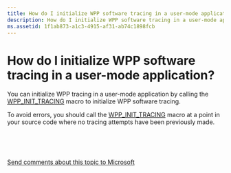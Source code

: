 ```yaml
---
title: How do I initialize WPP software tracing in a user-mode application
description: How do I initialize WPP software tracing in a user-mode application
ms.assetid: 1f1ab873-a1c3-4915-af31-ab74c1898fcb
---
```


# How do I initialize WPP software tracing in a user-mode application?


You can initialize WPP tracing in a user-mode application by calling the [WPP\_INIT\_TRACING](https://msdn.microsoft.com/library/windows/hardware/ff556191) macro to initialize WPP software tracing.

To avoid errors, you should call the [WPP\_INIT\_TRACING](https://msdn.microsoft.com/library/windows/hardware/ff556191) macro at a point in your source code where no tracing attempts have been previously made.

 

 

[Send comments about this topic to Microsoft](mailto:wsddocfb@microsoft.com?subject=Documentation%20feedback%20[devtest\devtest]:%20How%20do%20I%20initialize%20WPP%20software%20tracing%20in%20a%20user-mode%20application?%20%20RELEASE:%20%2811/17/2016%29&body=%0A%0APRIVACY%20STATEMENT%0A%0AWe%20use%20your%20feedback%20to%20improve%20the%20documentation.%20We%20don't%20use%20your%20email%20address%20for%20any%20other%20purpose,%20and%20we'll%20remove%20your%20email%20address%20from%20our%20system%20after%20the%20issue%20that%20you're%20reporting%20is%20fixed.%20While%20we're%20working%20to%20fix%20this%20issue,%20we%20might%20send%20you%20an%20email%20message%20to%20ask%20for%20more%20info.%20Later,%20we%20might%20also%20send%20you%20an%20email%20message%20to%20let%20you%20know%20that%20we've%20addressed%20your%20feedback.%0A%0AFor%20more%20info%20about%20Microsoft's%20privacy%20policy,%20see%20http://privacy.microsoft.com/default.aspx. "Send comments about this topic to Microsoft")




